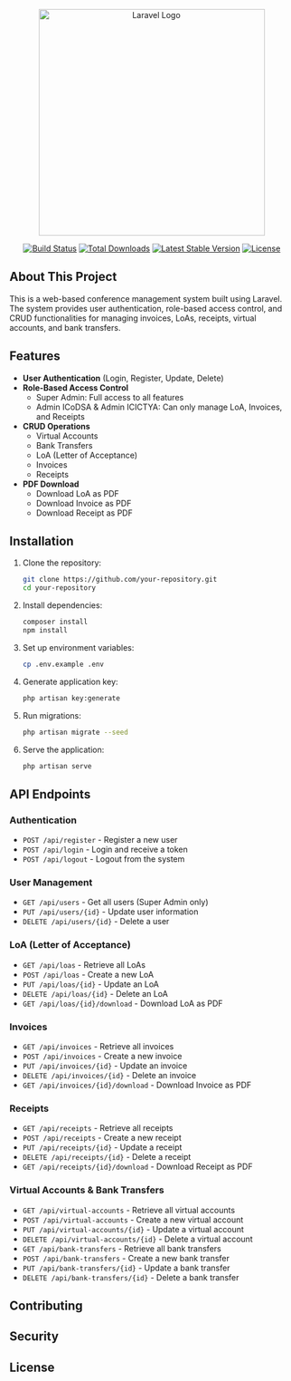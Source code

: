 <p align="center"><a href="https://laravel.com" target="_blank"><img src="https://raw.githubusercontent.com/laravel/art/master/logo-lockup/5%20SVG/2%20CMYK/1%20Full%20Color/laravel-logolockup-cmyk-red.svg" width="400" alt="Laravel Logo"></a></p>

<p align="center">
<a href="https://github.com/laravel/framework/actions"><img src="https://github.com/laravel/framework/workflows/tests/badge.svg" alt="Build Status"></a>
<a href="https://packagist.org/packages/laravel/framework"><img src="https://img.shields.io/packagist/dt/laravel/framework" alt="Total Downloads"></a>
<a href="https://packagist.org/packages/laravel/framework"><img src="https://img.shields.io/packagist/v/laravel/framework" alt="Latest Stable Version"></a>
<a href="https://packagist.org/packages/laravel/framework"><img src="https://img.shields.io/packagist/l/laravel/framework" alt="License"></a>
</p>

## About This Project

This is a web-based conference management system built using Laravel. The system provides user authentication, role-based access control, and CRUD functionalities for managing invoices, LoAs, receipts, virtual accounts, and bank transfers.

## Features

- **User Authentication** (Login, Register, Update, Delete)
- **Role-Based Access Control**
  - Super Admin: Full access to all features
  - Admin ICoDSA & Admin ICICTYA: Can only manage LoA, Invoices, and Receipts
- **CRUD Operations**
  - Virtual Accounts
  - Bank Transfers
  - LoA (Letter of Acceptance)
  - Invoices
  - Receipts
- **PDF Download**
  - Download LoA as PDF
  - Download Invoice as PDF
  - Download Receipt as PDF

## Installation

1. Clone the repository:
   ```bash
   git clone https://github.com/your-repository.git
   cd your-repository
   ```
2. Install dependencies:
   ```bash
   composer install
   npm install
   ```
3. Set up environment variables:
   ```bash
   cp .env.example .env
   ```
4. Generate application key:
   ```bash
   php artisan key:generate
   ```
5. Run migrations:
   ```bash
   php artisan migrate --seed
   ```
6. Serve the application:
   ```bash
   php artisan serve
   ```

## API Endpoints

### Authentication
- `POST /api/register` - Register a new user
- `POST /api/login` - Login and receive a token
- `POST /api/logout` - Logout from the system

### User Management
- `GET /api/users` - Get all users (Super Admin only)
- `PUT /api/users/{id}` - Update user information
- `DELETE /api/users/{id}` - Delete a user

### LoA (Letter of Acceptance)
- `GET /api/loas` - Retrieve all LoAs
- `POST /api/loas` - Create a new LoA
- `PUT /api/loas/{id}` - Update an LoA
- `DELETE /api/loas/{id}` - Delete an LoA
- `GET /api/loas/{id}/download` - Download LoA as PDF

### Invoices
- `GET /api/invoices` - Retrieve all invoices
- `POST /api/invoices` - Create a new invoice
- `PUT /api/invoices/{id}` - Update an invoice
- `DELETE /api/invoices/{id}` - Delete an invoice
- `GET /api/invoices/{id}/download` - Download Invoice as PDF

### Receipts
- `GET /api/receipts` - Retrieve all receipts
- `POST /api/receipts` - Create a new receipt
- `PUT /api/receipts/{id}` - Update a receipt
- `DELETE /api/receipts/{id}` - Delete a receipt
- `GET /api/receipts/{id}/download` - Download Receipt as PDF

### Virtual Accounts & Bank Transfers
- `GET /api/virtual-accounts` - Retrieve all virtual accounts
- `POST /api/virtual-accounts` - Create a new virtual account
- `PUT /api/virtual-accounts/{id}` - Update a virtual account
- `DELETE /api/virtual-accounts/{id}` - Delete a virtual account
- `GET /api/bank-transfers` - Retrieve all bank transfers
- `POST /api/bank-transfers` - Create a new bank transfer
- `PUT /api/bank-transfers/{id}` - Update a bank transfer
- `DELETE /api/bank-transfers/{id}` - Delete a bank transfer

## Contributing


## Security


## License
